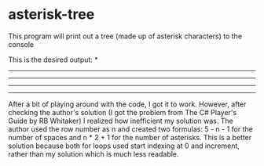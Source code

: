 # asterisk-tree
This program will print out a tree (made up of asterisk characters) to the console

This is the desired output:
    *
   ***
  *****
 *******
*********

After a bit of playing around with the code, I got it to work. However, after checking the author's solution (I got the problem from The C# Player's Guide by RB Whitaker) I realized how inefficient my solution was. The author used the row number as n and created two formulas: 5 - n - 1 for the number of spaces and n * 2 + 1 for the number of asterisks. This is a better solution because both for loops used start indexing at 0 and increment, rather than my solution which is much less readable.
